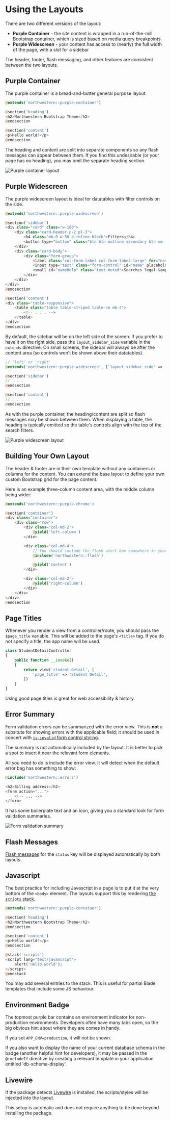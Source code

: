 # Using the Layouts
There are two different versions of the layout: 

- **Purple Container** - the site content is wrapped in a run-of-the-mill Bootstrap container, which is sized based on media query breakpoints
- **Purple Widescreen** - your content has access to (nearly) the full width of the page, with a slot for a sidebar

The header, footer, flash messaging, and other features are consistent between the two layouts.

## Purple Container
The purple container is a bread-and-butter general purpose layout.

```php
@extends('northwestern::purple-container')

@section('heading')
<h2>Northwestern Bootstrap Theme</h2>
@endsection

@section('content')
<p>Hello world!</p>
@endsection
```

The heading and content are split into separate components so any flash messages can appear between them. If you find this undesirable (or your page has no heading), you may omit the separate heading section.

![Purple container layout](./assets/container-layout.png)

## Purple Widescreen
The purple widescreen layout is ideal for datatables with filter controls on the side.

```php
@extends('northwestern::purple-widescreen')

@section('sidebar')
<div class="card" class="w-100">
    <div class="card-header p-2 pl-3">
        <h4 class='mb-0 w-50 d-inline-block'>Filters</h4>
        <button type="button" class="btn btn-outline-secondary btn-sm float-right reset"><i class="fas fa-undo fa-xs" aria-hidden="true"></i> Clear</button>
    </div>
    <div class="card-body">
        <div class="form-group">
            <label class="col-form-label col-form-label-large" for="name">Name</label>
            <input type="text" class="form-control" id="name" placeholder="Jane Smith" aria-describedby="nameHelp">
            <small id="nameHelp" class="text-muted">Searches legal &amp; preferred name</small>
        </div>
    </div>
</div>
@endsection

@section('content')
<div class="table-responsive">
    <table class="table table-striped table-sm mb-2">
        <!-- . . . -->
    </table>
</div>
@endsection
```

By default, the sidebar will be on the left side of the screen. If you prefer to have it on the right side, pass the `layout_sidebar_side` variable in the `extends` directive. On small screens, the sidebar will always be after the content area (so controls won't be shown above their datatables).

```php
// 'left' or 'right'
@extends('northwestern::purple-widescreen', ['layout_sidebar_side' => 'right'])

@section('sidebar')
// . . .
@endsection

@section('content')
// . . .
@endsection
```

As with the purple container, the heading/content are split so flash messages may be shown between them. When displaying a table, the heading is typically omitted so the table's controls align with the top of the search filters.

![Purple widescreen layout](./assets/widescreen-layout.png)

## Building Your Own Layout
The header & footer are in their own template without any containers or columns for the content. You can extend the base layout to define your own custom Bootstrap grid for the page content.

Here is an example three-column content area, with the middle column being wider:

```php
@extends('northwestern::purple-chrome')

@section('container')
<div class="container">
    <div class='row'>
        <div class='col-md-2'>
            @yield('left-column')
        </div>

        <div class='col-md-4'>
            // You should include the flash alert box somewhere in your layout
            @include('northwestern::flash')

            @yield('content')
        </div>

        <div class='col-md-2'>
            @yield('right-column')
        </div>
    </div>
</div>
@endsection
```

## Page Titles
Whenever you render a view from a controller/route, you should pass the `$page_title` variable. This will be added to the page's `<title>` tag. If you do not specify a title, the app name will be used.

```php
class StudentDetailController 
{
    public function __invoke()
    {
        return view('student-detail', [
            'page_title' => 'Student Detail',
        ])
    }
}
```

Using good page titles is great for web accessibility & history.

## Error Summary
Form validation errors can be summarized with the error view. This is **not** a subsitute for showing errors with the applicable field; it should be used in concert with [`is-invalid` form control styling](https://getbootstrap.com/docs/4.0/components/forms/#validation).

The summary is not automatically included by the layout. It is better to pick a spot to insert it near the relevant form elements.

All you need to do is include the error view. It will detect when the default error bag has something to show:

```php
@include('northwestern::errors')

<h2>Billing address</h2>
<form action="...">
    <!-- ... -->
</form>
```

It has some boilerplate text and an icon, giving you a standard look for form validation summaries.

![Form validation summary](./assets/error.png)

## Flash Messages
[Flash messages](https://laravel.com/docs/7.x/session#flash-data) for the `status` key will be displayed automatically by both layouts.

## Javascript
The best practice for including Javascript in a page is to put it at the very bottom of the `<body>` element. The layouts support this by rendering [the `scripts` stack](https://laravel.com/docs/7.x/blade#stacks).

```php
@extends('northwestern::purple-container')

@section('heading')
<h2>Northwestern Bootstrap Theme</h2>
@endsection

@section('content')
<p>Hello world!</p>
@endsection

@stack('scripts')
<script lang="text/javascript">
    alert('Hello world');
</script>
@endstack
```

You may add several entries to the stack. This is useful for partial Blade templates that include some JS behaviour.

## Environment Badge
The topmost purple bar contains an environment indicator for non-production environments. Developers often have many tabs open, so the big obvious hint about where they are comes in handy.

If you set `APP_ENV=production`, it will not be shown.

If you also want to display the name of your current database schema in the badge (another helpful hint for developers), it may be passed in the `@includeIf` directive by creating a relevant template in your application entitled 'db-schema-display'.

## Livewire
If the package detects [Livewire](https://laravel-livewire.com) is installed, the scripts/styles will be injected into the layout.

This setup is automatic and does not require anything to be done beyond installing the package.
